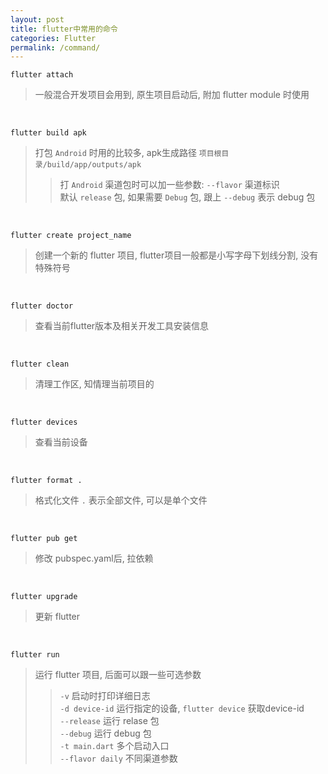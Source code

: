 ```yaml
---
layout: post
title: flutter中常用的命令
categories: Flutter
permalink: /command/
---
```


`flutter attach`
> 一般混合开发项目会用到, 原生项目启动后, 附加 flutter module 时使用

<br>

`flutter build apk`
> 打包 `Android` 时用的比较多,  apk生成路径 `项目根目录/build/app/outputs/apk`
>> 打 `Android` 渠道包时可以加一些参数: `--flavor` 渠道标识<br>
>> 默认 `release` 包, 如果需要 `Debug` 包, 跟上 `--debug` 表示 debug 包

<br>

`flutter create project_name`
 
> 创建一个新的 flutter 项目, flutter项目一般都是小写字母下划线分割, 没有特殊符号

<br>

`flutter doctor`

> 查看当前flutter版本及相关开发工具安装信息

<br>

`flutter clean`

> 清理工作区, 知情理当前项目的

<br>

`flutter devices`

> 查看当前设备

<br>

`flutter format .`

> 格式化文件 `.` 表示全部文件, 可以是单个文件

<br>


`flutter pub get`

> 修改 pubspec.yaml后, 拉依赖

<br>

`flutter upgrade`

> 更新 flutter

<br>

`flutter run`

> 运行 flutter 项目, 后面可以跟一些可选参数 
>> `-v` 启动时打印详细日志 <br>
>>`-d device-id` 运行指定的设备, `flutter device` 获取device-id <br>
>> `--release` 运行 relase 包 <br>
>> `--debug` 运行 debug 包 <br>
>> `-t main.dart` 多个启动入口 <br>
>> `--flavor daily` 不同渠道参数

<br>